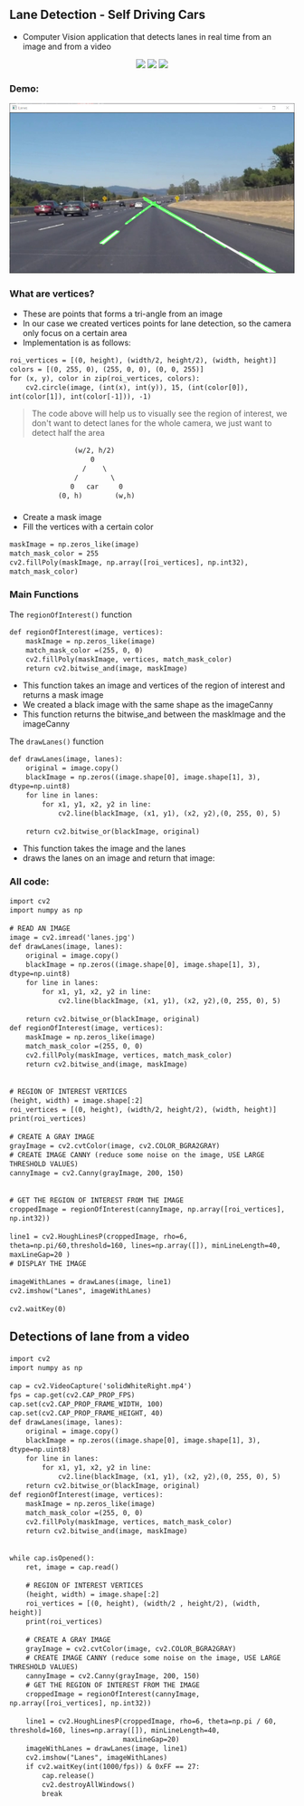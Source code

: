 ## Lane Detection - Self Driving Cars
* Computer Vision application that detects lanes in real time from an image and from a video

<p align="center">
<img src="https://img.shields.io/static/v1?label=language&message=python&color=green"/>
<img src="https://img.shields.io/static/v1?label=package&message=opencv&color=yellow"/>
<img src="https://img.shields.io/static/v1?label=package&message=numpy&color=blueviolet"/>
</p>

### Demo:

<img src="https://github.com/CrispenGari/Opencv-Python/blob/main/selfDrivingCars/lane-detection/bandicam%202021-04-18%2022-41-01-429.jpg" alt="demo"/>

### What are vertices?
* These are points that forms a tri-angle from an image
* In our case we created vertices points for lane detection, so the camera only focus on a certain area
* Implementation is as follows:

```
roi_vertices = [(0, height), (width/2, height/2), (width, height)]
colors = [(0, 255, 0), (255, 0, 0), (0, 0, 255)]
for (x, y), color in zip(roi_vertices, colors):
    cv2.circle(image, (int(x), int(y)), 15, (int(color[0]), int(color[1]), int(color[-1])), -1)
```
> The code above will help us to visually see the region of interest, we don't want to detect lanes for the whole camera, we just want to detect half the area


```
                (w/2, h/2)
                    0
                  /    \
                /        \
               0   car     0   
            (0, h)        (w,h)
```
### 
* Create a mask image
* Fill the vertices with a certain color
```
maskImage = np.zeros_like(image)
match_mask_color = 255
cv2.fillPoly(maskImage, np.array([roi_vertices], np.int32), match_mask_color)
```

### Main Functions
The `regionOfInterest()` function
```
def regionOfInterest(image, vertices):
    maskImage = np.zeros_like(image)
    match_mask_color =(255, 0, 0)
    cv2.fillPoly(maskImage, vertices, match_mask_color)
    return cv2.bitwise_and(image, maskImage)
```
* This function takes an image and vertices of the region of interest and returns a mask image
* We created a black image with the same shape as the imageCanny
* This function returns the bitwise_and between the maskImage and the imageCanny

The `drawLanes()` function
```
def drawLanes(image, lanes):
    original = image.copy()
    blackImage = np.zeros((image.shape[0], image.shape[1], 3), dtype=np.uint8)
    for line in lanes:
        for x1, y1, x2, y2 in line:
            cv2.line(blackImage, (x1, y1), (x2, y2),(0, 255, 0), 5)

    return cv2.bitwise_or(blackImage, original)
```
* This function takes the image and the lanes
* draws the lanes on an image and return that image:

### All code:
```
import cv2
import numpy as np

# READ AN IMAGE
image = cv2.imread('lanes.jpg')
def drawLanes(image, lanes):
    original = image.copy()
    blackImage = np.zeros((image.shape[0], image.shape[1], 3), dtype=np.uint8)
    for line in lanes:
        for x1, y1, x2, y2 in line:
            cv2.line(blackImage, (x1, y1), (x2, y2),(0, 255, 0), 5)

    return cv2.bitwise_or(blackImage, original)
def regionOfInterest(image, vertices):
    maskImage = np.zeros_like(image)
    match_mask_color =(255, 0, 0)
    cv2.fillPoly(maskImage, vertices, match_mask_color)
    return cv2.bitwise_and(image, maskImage)


# REGION OF INTEREST VERTICES
(height, width) = image.shape[:2]
roi_vertices = [(0, height), (width/2, height/2), (width, height)]
print(roi_vertices)

# CREATE A GRAY IMAGE
grayImage = cv2.cvtColor(image, cv2.COLOR_BGRA2GRAY)
# CREATE IMAGE CANNY (reduce some noise on the image, USE LARGE THRESHOLD VALUES)
cannyImage = cv2.Canny(grayImage, 200, 150)


# GET THE REGION OF INTEREST FROM THE IMAGE
croppedImage = regionOfInterest(cannyImage, np.array([roi_vertices], np.int32))

line1 = cv2.HoughLinesP(croppedImage, rho=6, theta=np.pi/60,threshold=160, lines=np.array([]), minLineLength=40, maxLineGap=20 )
# DISPLAY THE IMAGE

imageWithLanes = drawLanes(image, line1)
cv2.imshow("Lanes", imageWithLanes)

cv2.waitKey(0)
```

## Detections of lane from a video
```
import cv2
import numpy as np

cap = cv2.VideoCapture('solidWhiteRight.mp4')
fps = cap.get(cv2.CAP_PROP_FPS)
cap.set(cv2.CAP_PROP_FRAME_WIDTH, 100)
cap.set(cv2.CAP_PROP_FRAME_HEIGHT, 40)
def drawLanes(image, lanes):
    original = image.copy()
    blackImage = np.zeros((image.shape[0], image.shape[1], 3), dtype=np.uint8)
    for line in lanes:
        for x1, y1, x2, y2 in line:
            cv2.line(blackImage, (x1, y1), (x2, y2),(0, 255, 0), 5)
    return cv2.bitwise_or(blackImage, original)
def regionOfInterest(image, vertices):
    maskImage = np.zeros_like(image)
    match_mask_color =(255, 0, 0)
    cv2.fillPoly(maskImage, vertices, match_mask_color)
    return cv2.bitwise_and(image, maskImage)


while cap.isOpened():
    ret, image = cap.read()

    # REGION OF INTEREST VERTICES
    (height, width) = image.shape[:2]
    roi_vertices = [(0, height), (width/2 , height/2), (width, height)]
    print(roi_vertices)

    # CREATE A GRAY IMAGE
    grayImage = cv2.cvtColor(image, cv2.COLOR_BGRA2GRAY)
    # CREATE IMAGE CANNY (reduce some noise on the image, USE LARGE THRESHOLD VALUES)
    cannyImage = cv2.Canny(grayImage, 200, 150)
    # GET THE REGION OF INTEREST FROM THE IMAGE
    croppedImage = regionOfInterest(cannyImage, np.array([roi_vertices], np.int32))

    line1 = cv2.HoughLinesP(croppedImage, rho=6, theta=np.pi / 60, threshold=160, lines=np.array([]), minLineLength=40,
                            maxLineGap=20)
    imageWithLanes = drawLanes(image, line1)
    cv2.imshow("Lanes", imageWithLanes)
    if cv2.waitKey(int(1000/fps)) & 0xFF == 27:
        cap.release()
        cv2.destroyAllWindows()
        break
```